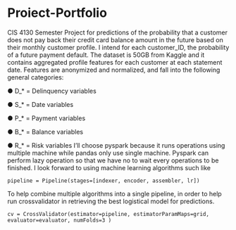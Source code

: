 # Proiect-Portfolio
CIS 4130 Semester Project for predictions of the probability that a customer does not pay back their credit card balance amount in the future based on their monthly customer profile. I intend for each customer_ID, the probability of a future payment default. The dataset is 50GB from Kaggle and it contains aggregated profile features for each customer at each statement date. Features are anonymized and normalized, and fall into the following general categories:

●	D_* = Delinquency variables

●	S_* = Date variables

●	P_* = Payment variables

●	B_* = Balance variables

●	R_* = Risk variables
I’ll choose pyspark because it runs operations using multiple machine while pandas only use single machine. Pyspark can perform lazy operation so that we have no to wait every operations to be finished. I look forward to using machine learning algorithms such like
    
    pipeline = Pipeline(stages=[indexer, encoder, assembler, lr])
To help combine multiple algorithms into a single pipeline, in order to help run crossvalidator in retrieving the best logistical model for predictions.
    
    cv = CrossValidator(estimator=pipeline, estimatorParamMaps=grid, evaluator=evaluator, numFolds=3 )
